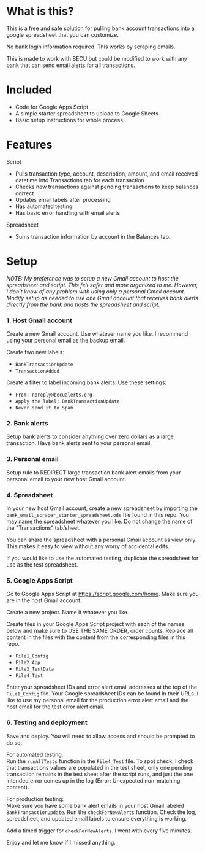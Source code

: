 # What is this?

This is a free and safe solution for pulling bank account transactions into a google spreadsheet that you can customize.

No bank login information required.  This works by scraping emails.

This is made to work with BECU but could be modified to work with any bank that can send email alerts for all transactions.

# Included

- Code for Google Apps Script
- A simple starter spreadsheet to upload to Google Sheets
- Basic setup instructions for whole process

# Features

Script
- Pulls transaction type, account, description, amount, and email received datetime into Transactions tab for each transaction
- Checks new transactions against pending transactions to keep balances correct
- Updates email labels after processing
- Has automated testing
- Has basic error handling with email alerts

Spreadsheet
- Sums transaction information by account in the Balances tab.


# Setup


_NOTE: My preference was to setup a new Gmail account to host the spreadsheet and script. This felt safer and more organized to me.  However, I don't know of any problem with using only a personal Gmail account.  Modify setup as needed to use one Gmail account that receives bank alerts directly from the bank and hosts the spreadsheet and script._

### 1. Host Gmail account
Create a new Gmail account.  Use whatever name you like.  I recommend using your personal email as the backup email.

Create two new labels:
- `BankTransactionUpdate`
- `TransactionAdded`

Create a filter to label incoming bank alerts.  Use these settings:
- `From: noreply@becualerts.org`
- `Apply the label: BankTransactionUpdate`
- `Never send it to Spam`

### 2. Bank alerts
Setup bank alerts to consider anything over zero dollars as a large transaction.  Have bank alerts sent to your personal email.

### 3. Personal email
Setup rule to REDIRECT large transaction bank alert emails from your personal email to your new host Gmail account.

### 4. Spreadsheet
In your new host Gmail account, create a new spreadsheet by importing the `bank_email_scraper_starter_spreadsheet.ods` file found in this repo.  You may name the spreadsheet whatever you like.  Do not change the name of the "Transactions" tab/sheet.

You can share the spreadsheet with a personal Gmail account as view only.  This makes it easy to view without any worry of accidental edits.

If you would like to use the automated testing, duplicate the spreadsheet for use as the test spreadsheet.

### 5. Google Apps Script
Go to Google Apps Script at https://script.google.com/home.  Make sure you are in the host Gmail account.

Create a new project. Name it whatever you like.

Create files in your Google Apps Script project with each of the names below and make sure to USE THE SAME ORDER, order counts. Replace all content in the files with the content from the corresponding files in this repo.
- `File1_Config`
- `File2_App`
- `File3_TestData`
- `File4_Test`

Enter your spreadsheet IDs and error alert email addresses at the top of the `File1_Config` file.  Your Google spreadsheet IDs can be found in their URLs. I like to use my personal email for the production error alert email and the host email for the test error alert email.

### 6. Testing and deployment

Save and deploy.  You will need to allow access and should be prompted to do so.

For automated testing:<br>
Run the `runAllTests` function in the `File4_Test` file.  To spot check, I check that transactions values are populated in the test sheet, only one pending transaction remains in the test sheet after the script runs, and just the one intended error comes up in the log (Error: Unexpected non-matching content).

For production testing:<br>
Make sure you have some bank alert emails in your host Gmail labeled `BankTransactionUpdate`.  Run the `checkForNewAlerts` function.  Check the log, spreadsheet, and updated email labels to ensure everything is working.

Add a timed trigger for `checkForNewAlerts`.  I went with every five minutes.

Enjoy and let me know if I missed anything.

